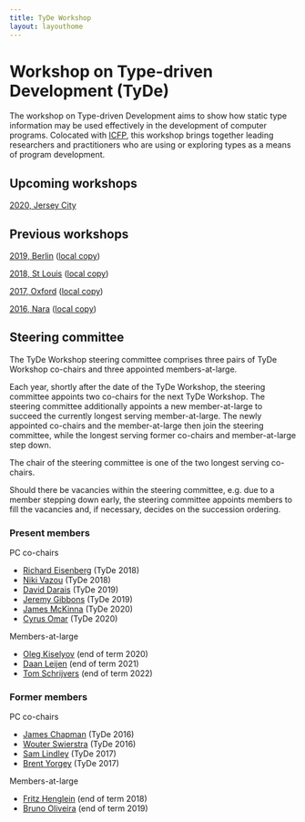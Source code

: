 ```yaml
---
title: TyDe Workshop
layout: layouthome
---
```


# Workshop on Type-driven Development (TyDe)

The workshop on Type-driven Development aims to show how static type
information may be used effectively in the development of computer
programs. Colocated with [ICFP](http://icfpconference.org/), this
workshop brings together leading researchers and practitioners who
are using or exploring types as a means of program development.

## Upcoming workshops

[2020, Jersey City](https://icfp20.sigplan.org/home/tyde-2020)

## Previous workshops

[2019, Berlin](https://icfp19.sigplan.org/home/tyde-2019) ([local copy](2019))

[2018, St Louis](https://icfp18.sigplan.org/track/tyde-2018) ([local copy](2018))

[2017, Oxford](https://icfp17.sigplan.org/track/tyde-2017-papers) ([local copy](2017))

[2016, Nara](https://icfp16.sigplan.org/track/tyde-2016-papers) ([local copy](2016))

## Steering committee

The TyDe Workshop steering committee comprises three pairs of TyDe Workshop co-chairs and three appointed members-at-large.

Each year, shortly after the date of the TyDe Workshop, the steering committee appoints two co-chairs for the next TyDe Workshop. The steering committee additionally appoints a new member-at-large to succeed the currently longest serving member-at-large. The newly appointed co-chairs and the member-at-large then join the steering committee, while the longest serving former co-chairs and member-at-large step down.

The chair of the steering committee is one of the two longest serving co-chairs.

Should there be vacancies within the steering committee, e.g. due to a member stepping down early, the steering committee appoints members to fill the vacancies and, if necessary, decides on the succession ordering.

### Present members

PC co-chairs

 * [Richard Eisenberg](https://richarde.dev/) (TyDe 2018)
 * [Niki Vazou](https://nikivazou.github.io/) (TyDe 2018)
 * [David Darais](http://david.darais.com/) (TyDe 2019)
 * [Jeremy Gibbons](http://www.cs.ox.ac.uk/people/jeremy.gibbons/) (TyDe 2019)
 * [James McKinna](http://homepages.inf.ed.ac.uk/jmckinna/) (TyDe 2020)
 * [Cyrus Omar](http://people.cs.uchicago.edu/~comar/) (TyDe 2020)

Members-at-large

 * [Oleg Kiselyov](http://okmij.org/ftp/) (end of term 2020)
 * [Daan Leijen](https://www.microsoft.com/en-us/research/people/daan/) (end of term 2021)
 * [Tom Schrijvers](https://people.cs.kuleuven.be/~tom.schrijvers/) (end of term 2022)

### Former members

PC co-chairs

 * [James Chapman](http://cs.ioc.ee/~james/) (TyDe 2016)
 * [Wouter Swierstra](http://www.staff.science.uu.nl/~swier004/) (TyDe 2016)
 * [Sam Lindley](http://homepages.inf.ed.ac.uk/slindley/) (TyDe 2017)
 * [Brent Yorgey](http://ozark.hendrix.edu/~yorgey/) (TyDe 2017)
 
Members-at-large

 * [Fritz Henglein](http://hjemmesider.diku.dk/~henglein/) (end of term 2018)
 * [Bruno Oliveira](https://i.cs.hku.hk/~bruno/) (end of term 2019)

